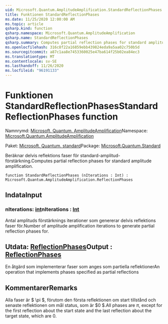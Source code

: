 ```yaml
---
uid: Microsoft.Quantum.AmplitudeAmplification.StandardReflectionPhases
title: Funktionen StandardReflectionPhases
ms.date: 11/25/2020 12:00:00 AM
ms.topic: article
qsharp.kind: function
qsharp.namespace: Microsoft.Quantum.AmplitudeAmplification
qsharp.name: StandardReflectionPhases
qsharp.summary: Computes partial reflection phases for standard amplitude amplification.
ms.openlocfilehash: 316c8f22a16859ebb439824eda9a5aa02c750b5d
ms.sourcegitcommit: a87c1aa8e7453360025e47ba614f25b02ea84ec3
ms.translationtype: MT
ms.contentlocale: sv-SE
ms.lasthandoff: 11/26/2020
ms.locfileid: "96191133"
---
```

# <a name="standardreflectionphases-function"></a><span data-ttu-id="061f2-102">Funktionen StandardReflectionPhases</span><span class="sxs-lookup"><span data-stu-id="061f2-102">StandardReflectionPhases function</span></span>

<span data-ttu-id="061f2-103">Namnrymd: [Microsoft. Quantum. AmplitudeAmplification](xref:Microsoft.Quantum.AmplitudeAmplification)</span><span class="sxs-lookup"><span data-stu-id="061f2-103">Namespace: [Microsoft.Quantum.AmplitudeAmplification](xref:Microsoft.Quantum.AmplitudeAmplification)</span></span>

<span data-ttu-id="061f2-104">Paket: [Microsoft. Quantum. standard](https://nuget.org/packages/Microsoft.Quantum.Standard)</span><span class="sxs-lookup"><span data-stu-id="061f2-104">Package: [Microsoft.Quantum.Standard](https://nuget.org/packages/Microsoft.Quantum.Standard)</span></span>


<span data-ttu-id="061f2-105">Beräknar delvis reflektions faser för standard-amplitud-förstärkning.</span><span class="sxs-lookup"><span data-stu-id="061f2-105">Computes partial reflection phases for standard amplitude amplification.</span></span>

```qsharp
function StandardReflectionPhases (nIterations : Int) : Microsoft.Quantum.AmplitudeAmplification.ReflectionPhases
```


## <a name="input"></a><span data-ttu-id="061f2-106">Indata</span><span class="sxs-lookup"><span data-stu-id="061f2-106">Input</span></span>

### <a name="niterations--int"></a><span data-ttu-id="061f2-107">nIterations: [int](xref:microsoft.quantum.lang-ref.int)</span><span class="sxs-lookup"><span data-stu-id="061f2-107">nIterations : [Int](xref:microsoft.quantum.lang-ref.int)</span></span>

<span data-ttu-id="061f2-108">Antal amplituds förstärknings iterationer som genererar delvis reflektions faser för.</span><span class="sxs-lookup"><span data-stu-id="061f2-108">Number of amplitude amplification iterations to generate partial reflection phases for.</span></span>



## <a name="output--reflectionphases"></a><span data-ttu-id="061f2-109">Utdata: [ReflectionPhases](xref:Microsoft.Quantum.AmplitudeAmplification.ReflectionPhases)</span><span class="sxs-lookup"><span data-stu-id="061f2-109">Output : [ReflectionPhases](xref:Microsoft.Quantum.AmplitudeAmplification.ReflectionPhases)</span></span>

<span data-ttu-id="061f2-110">En åtgärd som implementerar faser som anges som partiella reflektioner</span><span class="sxs-lookup"><span data-stu-id="061f2-110">An operation that implements phases specified as partial reflections</span></span>

## <a name="remarks"></a><span data-ttu-id="061f2-111">Kommentarer</span><span class="sxs-lookup"><span data-stu-id="061f2-111">Remarks</span></span>

<span data-ttu-id="061f2-112">Alla faser är $ \pi $, förutom den första reflektionen om start tillstånd och senaste reflektionen om mål status, som är $0 $.</span><span class="sxs-lookup"><span data-stu-id="061f2-112">All phases are $\pi$, except for the first reflection about the start state and the last reflection about the target state, which are $0$.</span></span>